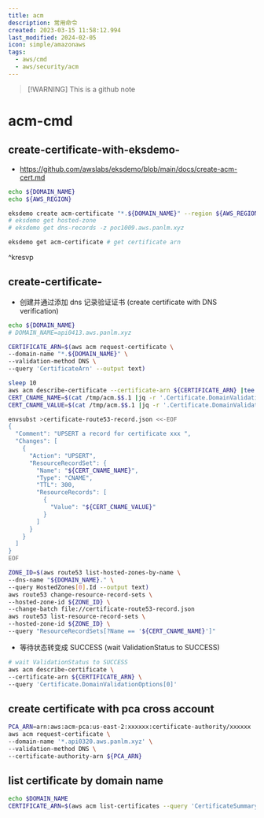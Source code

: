 ```yaml
---
title: acm
description: 常用命令
created: 2023-03-15 11:58:12.994
last_modified: 2024-02-05
icon: simple/amazonaws
tags:
  - aws/cmd
  - aws/security/acm
---
```

> [!WARNING] This is a github note

# acm-cmd
## create-certificate-with-eksdemo-
- https://github.com/awslabs/eksdemo/blob/main/docs/create-acm-cert.md
```sh
echo ${DOMAIN_NAME}
echo ${AWS_REGION}

eksdemo create acm-certificate "*.${DOMAIN_NAME}" --region ${AWS_REGION}
# eksdemo get hosted-zone
# eksdemo get dns-records -z poc1009.aws.panlm.xyz

eksdemo get acm-certificate # get certificate arn 

```
^kresvp

## create-certificate-
- 创建并通过添加 dns 记录验证证书 (create certificate with DNS verification)
```sh
echo ${DOMAIN_NAME}
# DOMAIN_NAME=api0413.aws.panlm.xyz

CERTIFICATE_ARN=$(aws acm request-certificate \
--domain-name "*.${DOMAIN_NAME}" \
--validation-method DNS \
--query 'CertificateArn' --output text)

sleep 10
aws acm describe-certificate --certificate-arn ${CERTIFICATE_ARN} |tee /tmp/acm.$$.1
CERT_CNAME_NAME=$(cat /tmp/acm.$$.1 |jq -r '.Certificate.DomainValidationOptions[0].ResourceRecord.Name')
CERT_CNAME_VALUE=$(cat /tmp/acm.$$.1 |jq -r '.Certificate.DomainValidationOptions[0].ResourceRecord.Value')

envsubst >certificate-route53-record.json <<-EOF
{
  "Comment": "UPSERT a record for certificate xxx ",
  "Changes": [
    {
      "Action": "UPSERT",
      "ResourceRecordSet": {
        "Name": "${CERT_CNAME_NAME}",
        "Type": "CNAME",
        "TTL": 300,
        "ResourceRecords": [
          {
            "Value": "${CERT_CNAME_VALUE}"
          }
        ]
      }
    }
  ]
}
EOF

ZONE_ID=$(aws route53 list-hosted-zones-by-name \
--dns-name "${DOMAIN_NAME}." \
--query HostedZones[0].Id --output text) 
aws route53 change-resource-record-sets \
--hosted-zone-id ${ZONE_ID} \
--change-batch file://certificate-route53-record.json 
aws route53 list-resource-record-sets \
--hosted-zone-id ${ZONE_ID} \
--query "ResourceRecordSets[?Name == '${CERT_CNAME_NAME}']"

```

- 等待状态转变成 SUCCESS (wait ValidationStatus to SUCCESS)
```sh
# wait ValidationStatus to SUCCESS
aws acm describe-certificate \
--certificate-arn ${CERTIFICATE_ARN} \
--query 'Certificate.DomainValidationOptions[0]' 

```

## create certificate with pca  cross account
```sh
PCA_ARN=arn:aws:acm-pca:us-east-2:xxxxxx:certificate-authority/xxxxxx
aws acm request-certificate \
--domain-name '*.api0320.aws.panlm.xyz' \
--validation-method DNS \
--certificate-authority-arn ${PCA_ARN}

```


## list certificate by domain name
```sh
echo $DOMAIN_NAME
CERTIFICATE_ARN=$(aws acm list-certificates --query 'CertificateSummaryList[?DomainName==`*.'"${DOMAIN_NAME}"'`].CertificateArn' --output text)

```


